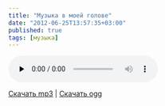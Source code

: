 ```yaml
---
title: "Музыка в моей голове"
date: "2012-06-25T13:57:35+03:00"
published: true
tags: [музыка]
---
```


<audio controls="controls" preload="none">
  <source src="/media/guestfromfuture.ogg" type="audio/ogg">
  <source src="/media/guestfromfuture.mp3" type="audio/mpeg">
  HTML5 Audio не поддерживается.
</audio>

[Скачать mp3](/media/guestfromfuture.mp3) |
[Скачать ogg](/media/guestfromfuture.ogg)

